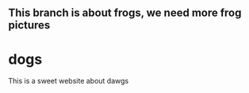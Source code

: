 ## This branch is about frogs, we need more frog pictures

# dogs
This is a sweet website about dawgs
